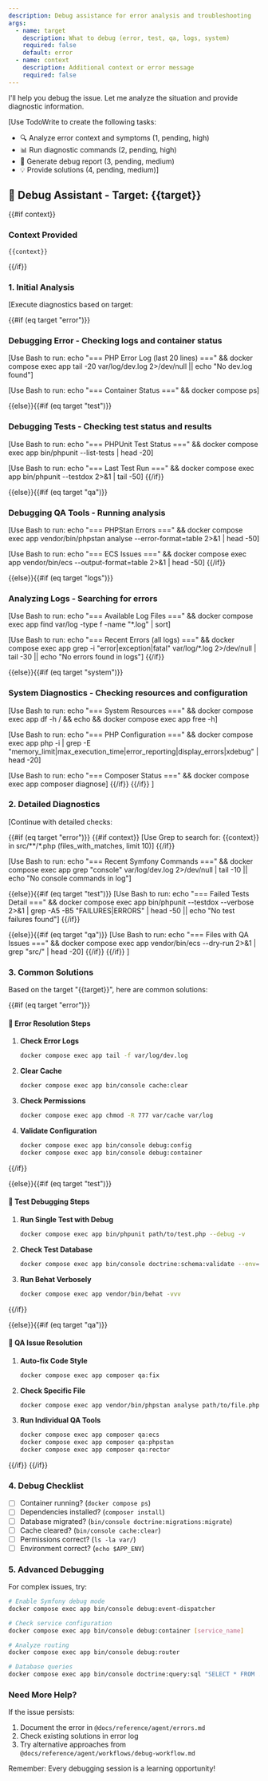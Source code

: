 ```yaml
---
description: Debug assistance for error analysis and troubleshooting
args:
  - name: target
    description: What to debug (error, test, qa, logs, system)
    required: false
    default: error
  - name: context
    description: Additional context or error message
    required: false
---
```


I'll help you debug the issue. Let me analyze the situation and provide diagnostic information.

[Use TodoWrite to create the following tasks:
- 🔍 Analyze error context and symptoms (1, pending, high)
- 📊 Run diagnostic commands (2, pending, high)
- 📝 Generate debug report (3, pending, medium)
- 💡 Provide solutions (4, pending, medium)]

## 🐛 Debug Assistant - Target: {{target}}

{{#if context}}
### Context Provided
```
{{context}}
```
{{/if}}

### 1. Initial Analysis

[Execute diagnostics based on target:

{{#if (eq target "error")}}
### Debugging Error - Checking logs and container status

[Use Bash to run: echo "=== PHP Error Log (last 20 lines) ===" && docker compose exec app tail -20 var/log/dev.log 2>/dev/null || echo "No dev.log found"]

[Use Bash to run: echo "=== Container Status ===" && docker compose ps]

{{else}}{{#if (eq target "test")}}
### Debugging Tests - Checking test status and results

[Use Bash to run: echo "=== PHPUnit Test Status ===" && docker compose exec app bin/phpunit --list-tests | head -20]

[Use Bash to run: echo "=== Last Test Run ===" && docker compose exec app bin/phpunit --testdox 2>&1 | tail -50]
{{/if}}

{{else}}{{#if (eq target "qa")}}
### Debugging QA Tools - Running analysis

[Use Bash to run: echo "=== PHPStan Errors ===" && docker compose exec app vendor/bin/phpstan analyse --error-format=table 2>&1 | head -50]

[Use Bash to run: echo "=== ECS Issues ===" && docker compose exec app vendor/bin/ecs --output-format=table 2>&1 | head -50]
{{/if}}

{{else}}{{#if (eq target "logs")}}
### Analyzing Logs - Searching for errors

[Use Bash to run: echo "=== Available Log Files ===" && docker compose exec app find var/log -type f -name "*.log" | sort]

[Use Bash to run: echo "=== Recent Errors (all logs) ===" && docker compose exec app grep -i "error\|exception\|fatal" var/log/*.log 2>/dev/null | tail -30 || echo "No errors found in logs"]
{{/if}}

{{else}}{{#if (eq target "system")}}
### System Diagnostics - Checking resources and configuration

[Use Bash to run: echo "=== System Resources ===" && docker compose exec app df -h / && echo && docker compose exec app free -h]

[Use Bash to run: echo "=== PHP Configuration ===" && docker compose exec app php -i | grep -E "memory_limit|max_execution_time|error_reporting|display_errors|xdebug" | head -20]

[Use Bash to run: echo "=== Composer Status ===" && docker compose exec app composer diagnose]
{{/if}}
{{/if}}
]

### 2. Detailed Diagnostics

[Continue with detailed checks:

{{#if (eq target "error")}}
{{#if context}}
[Use Grep to search for: {{context}} in src/**/*.php (files_with_matches, limit 10)]
{{/if}}

[Use Bash to run: echo "=== Recent Symfony Commands ===" && docker compose exec app grep "console" var/log/dev.log 2>/dev/null | tail -10 || echo "No console commands in log"]

{{else}}{{#if (eq target "test")}}
[Use Bash to run: echo "=== Failed Tests Detail ===" && docker compose exec app bin/phpunit --testdox --verbose 2>&1 | grep -A5 -B5 "FAILURES\|ERRORS" | head -50 || echo "No test failures found"]
{{/if}}

{{else}}{{#if (eq target "qa")}}
[Use Bash to run: echo "=== Files with QA Issues ===" && docker compose exec app vendor/bin/ecs --dry-run 2>&1 | grep "src/" | head -20]
{{/if}}
{{/if}}
]

### 3. Common Solutions

Based on the target "{{target}}", here are common solutions:

{{#if (eq target "error")}}
#### 🔧 Error Resolution Steps

1. **Check Error Logs**
   ```bash
   docker compose exec app tail -f var/log/dev.log
   ```

2. **Clear Cache**
   ```bash
   docker compose exec app bin/console cache:clear
   ```

3. **Check Permissions**
   ```bash
   docker compose exec app chmod -R 777 var/cache var/log
   ```

4. **Validate Configuration**
   ```bash
   docker compose exec app bin/console debug:config
   docker compose exec app bin/console debug:container
   ```
{{/if}}

{{else}}{{#if (eq target "test")}}
#### 🧪 Test Debugging Steps

1. **Run Single Test with Debug**
   ```bash
   docker compose exec app bin/phpunit path/to/test.php --debug -v
   ```

2. **Check Test Database**
   ```bash
   docker compose exec app bin/console doctrine:schema:validate --env=test
   ```

3. **Run Behat Verbosely**
   ```bash
   docker compose exec app vendor/bin/behat -vvv
   ```
{{/if}}

{{else}}{{#if (eq target "qa")}}
#### 🎨 QA Issue Resolution

1. **Auto-fix Code Style**
   ```bash
   docker compose exec app composer qa:fix
   ```

2. **Check Specific File**
   ```bash
   docker compose exec app vendor/bin/phpstan analyse path/to/file.php
   ```

3. **Run Individual QA Tools**
   ```bash
   docker compose exec app composer qa:ecs
   docker compose exec app composer qa:phpstan
   docker compose exec app composer qa:rector
   ```
{{/if}}
{{/if}}

### 4. Debug Checklist

- [ ] Container running? (`docker compose ps`)
- [ ] Dependencies installed? (`composer install`)
- [ ] Database migrated? (`bin/console doctrine:migrations:migrate`)
- [ ] Cache cleared? (`bin/console cache:clear`)
- [ ] Permissions correct? (`ls -la var/`)
- [ ] Environment correct? (`echo $APP_ENV`)

### 5. Advanced Debugging

For complex issues, try:

```bash
# Enable Symfony debug mode
docker compose exec app bin/console debug:event-dispatcher

# Check service configuration
docker compose exec app bin/console debug:container [service_name]

# Analyze routing
docker compose exec app bin/console debug:router

# Database queries
docker compose exec app bin/console doctrine:query:sql "SELECT * FROM ..."
```

### Need More Help?

If the issue persists:
1. Document the error in `@docs/reference/agent/errors.md`
2. Check existing solutions in error log
3. Try alternative approaches from `@docs/reference/agent/workflows/debug-workflow.md`

Remember: Every debugging session is a learning opportunity!